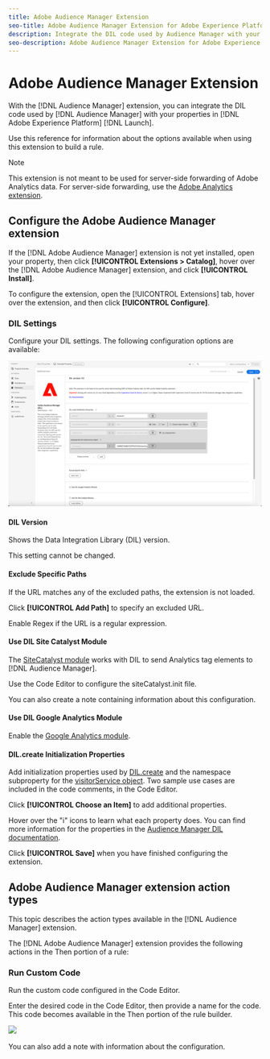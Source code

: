 ```yaml
---
title: Adobe Audience Manager Extension
seo-title: Adobe Audience Manager Extension for Adobe Experience Platform Launch
description: Integrate the DIL code used by Audience Manager with your properties in Adobe Experience Platform Launch.
seo-description: Adobe Audience Manager Extension for Adobe Experience Platform Launch
---
```


# Adobe Audience Manager Extension

With the [!DNL Audience Manager] extension, you can integrate the DIL code used by [!DNL Audience Manager] with your properties in [!DNL Adobe Experience Platform] [!DNL Launch].

Use this reference for information about the options available when using this extension to build a rule.

>[!NOTE] 
>This extension is not meant to be used for server-side forwarding of Adobe Analytics data. For server-side forwarding, use the [Adobe Analytics extension](adobe-analytics-extension.md).

## Configure the Adobe Audience Manager extension

If the [!DNL Adobe Audience Manager] extension is not yet installed, open your property, then click **[!UICONTROL Extensions > Catalog]**, hover over the [!DNL Adobe Audience Manager] extension, and click **[!UICONTROL Install]**.

To configure the extension, open the [!UICONTROL Extensions] tab, hover over the extension, and then click **[!UICONTROL Configure]**.

### DIL Settings

Configure your DIL settings. The following configuration options are available:

![](/help/assets/ext-aam-config.png)

#### DIL Version

Shows the Data Integration Library (DIL) version.

This setting cannot be changed.

#### Exclude Specific Paths

If the URL matches any of the excluded paths, the extension is not loaded.

Click **[!UICONTROL Add Path]** to specify an excluded URL.

Enable Regex if the URL is a regular expression.

#### Use DIL Site Catalyst Module

The [SiteCatalyst module](https://docs.adobe.com/content/help/en/audience-manager/user-guide/dil-api/dil-modules.html#sitecat-init) works with DIL to send Analytics tag elements to [!DNL Audience Manager].

Use the Code Editor to configure the siteCatalyst.init file.

You can also create a note containing information about this configuration.

#### Use DIL Google Analytics Module

Enable the [Google Analytics module](https://docs.adobe.com/content/help/en/audience-manager/user-guide/dil-api/dil-modules.html#ga-submit-universal-analytics).

#### DIL.create Initialization Properties

Add initialization properties used by [DIL.create](https://docs.adobe.com/content/help/en/audience-manager/user-guide/dil-api/class-level-dil-methods/dil-create.html#dil-create) and the namespace subproperty for the [visitorService object](https://docs.adobe.com/content/help/en/audience-manager/user-guide/dil-api/class-level-dil-methods/dil-create.html#visitor-service-props). Two sample use cases are included in the code comments, in the Code Editor.

Click **[!UICONTROL Choose an Item]** to add additional properties.

Hover over the "i" icons to learn what each property does. You can find more information for the properties in the [Audience Manager DIL documentation](https://docs.adobe.com/content/help/en/audience-manager/user-guide/dil-api/class-level-dil-methods/dil-create.html#dil-create).

Click **[!UICONTROL Save]** when you have finished configuring the extension.

## Adobe Audience Manager extension action types

This topic describes the action types available in the [!DNL Audience Manager] extension.

The [!DNL Adobe Audience Manager] extension provides the following actions in the Then portion of a rule:

### Run Custom Code

Run the custom code configured in the Code Editor.

Enter the desired code in the Code Editor, then provide a name for the code. This code becomes available in the Then portion of the rule builder.

![](/help/assets/ext-aam-then.png)

You can also add a note with information about the configuration.
